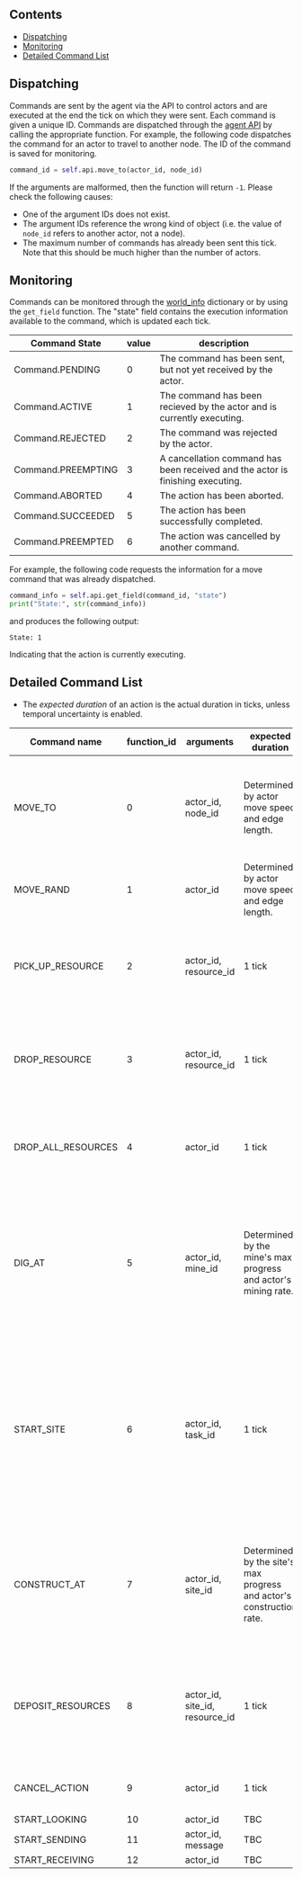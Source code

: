 ## Contents

- [Dispatching](#Dispatching)
- [Monitoring](#Monitoring)
- [Detailed Command List](#Detailed-Command-List)

## Dispatching

Commands are sent by the agent via the API to control actors and are executed at the end the tick on which they were sent. Each command is given a unique ID. Commands are dispatched through the [agent API](../blob/main/api/agent_api.py) by calling the appropriate function. For example, the following code dispatches the command for an actor to travel to another node. The ID of the command is saved for monitoring.
```python
command_id = self.api.move_to(actor_id, node_id)
```

If the arguments are malformed, then the function will return `-1`. Please check the following causes:
- One of the argument IDs does not exist.
- The argument IDs reference the wrong kind of object (i.e. the value of `node_id` refers to another actor, not a node).
- The maximum number of commands has already been sent this tick. Note that this should be much higher than the number of actors.

## Monitoring

Commands can be monitored through the [world_info](32_world_info#command) dictionary or by using the `get_field` function. The "state" field contains the execution information available to the command, which is updated each tick.

| Command State | value | description |
| ------------- | ----- | ----------- |
| Command.PENDING    | 0 | The command has been sent, but not yet received by the actor. |
| Command.ACTIVE     | 1 | The command has been recieved by the actor and is currently executing. |
| Command.REJECTED   | 2 | The command was rejected by the actor. |
| Command.PREEMPTING | 3 | A cancellation command has been received and the actor is finishing executing. |
| Command.ABORTED    | 4 | The action has been aborted. |
| Command.SUCCEEDED  | 5 | The action has been successfully completed. |
| Command.PREEMPTED  | 6 | The action was cancelled by another command. |

For example, the following code requests the information for a move command that was already dispatched.
```python
command_info = self.api.get_field(command_id, "state")
print("State:", str(command_info))
```
and produces the following output:
```
State: 1
```
Indicating that the action is currently executing.

## Detailed Command List

- The *expected duration* of an action is the actual duration in ticks, unless temporal uncertainty is enabled.

| Command name | function_id | arguments | expected duration | description |
| ------------ | ----------- | --------- | ----------------- | ----------- |
| MOVE_TO            | 0  | actor_id, node_id | Determined by actor move speed and edge length. | The actor will travel from its current node to the connected node specified by node_id. |
| MOVE_RAND          | 1  | actor_id | Determined by actor move speed and edge length. | The actor will travel to a random connected node. |
| PICK_UP_RESOURCE   | 2  | actor_id, resource_id | 1 tick | The specified resource will be moved from the node to the actor's inventory. |
| DROP_RESOURCE      | 3  | actor_id, resource_id | 1 tick | The specified resource will be moved from the actor's inventory to the node. | 
| DROP_ALL_RESOURCES | 4  | actor_id | 1 tick | All resources in the actor's inventory will be moved into the node. |
| DIG_AT             | 5  | actor_id, mine_id | Determined by the mine's max progress and actor's mining rate. | The actor will begin digging at the mine until either the action is preempted, fails, of the mine's max effort is reached and a resource is produced. |
| START_SITE         | 6  | actor_id, task_id | 1 tick | Creates a new site at the node into which resources can be deposited. The site is linked to the specified task and will score that task once the building is completed. |
| CONSTRUCT_AT       | 7  | actor_id, site_id | Determined by the site's max progress and actor's construction rate. | The actor will begin constructing at the site until either the action is preempted, fails, of the site's max progress is reached. |
| DEPOSIT_RESOURCES  | 8  | actor_id, site_id, resource_id | 1 tick | The resource is removed from the actor's inventory and added to the site's deposited resources. |
| CANCEL_ACTION      | 9  | actor_id | 1 tick | Preempts the actor's current action. |
| START_LOOKING      | 10 | actor_id | TBC | TBC |
| START_SENDING      | 11 | actor_id, message | TBC | TBC |
| START_RECEIVING    | 12 | actor_id | TBC | TBC |


